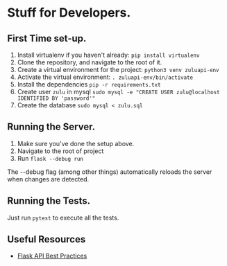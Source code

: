 # Stuff for Developers.
## First Time set-up.
1. Install virtualenv if you haven't already: `pip install virtualenv`
1. Clone the repository, and navigate to the root of it.
1. Create a virtual environment for the project: `python3 venv zuluapi-env`
1. Activate the virtual environment: `. zuluapi-env/bin/activate`
1. Install the dependencies `pip -r requirements.txt`
1. Create user `zulu` in mysql `sudo mysql -e "CREATE USER zulu@localhost IDENTIFIED BY 'password'"`
1. Create the database `sudo mysql < zulu.sql`

## Running the Server.
1. Make sure you've done the setup above.
1. Navigate to the root of project
1. Run `flask --debug run`

The --debug flag (among other things) automatically reloads the server when changes are detected.

## Running the Tests.
Just run `pytest` to execute all the tests.

## Useful Resources
* [Flask API Best Practices](https://auth0.com/blog/best-practices-for-flask-api-development/)
